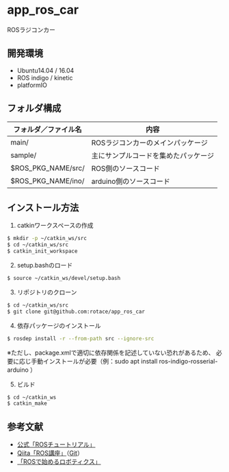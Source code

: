 # app_ros_car
ROSラジコンカー

## 開発環境

- Ubuntu14.04 / 16.04
- ROS indigo / kinetic
- platformIO

## フォルダ構成

| フォルダ／ファイル名 | 内容 |
| --- | --- |
| main/ | ROSラジコンカーのメインパッケージ |
| sample/ | 主にサンプルコードを集めたパッケージ |
| $ROS_PKG_NAME/src/ | ROS側のソースコード |
| $ROS_PKG_NAME/ino/ | arduino側のソースコード |

## インストール方法
1. catkinワークスペースの作成
``` bash
$ mkdir -p ~/catkin_ws/src
$ cd ~/catkin_ws/src
$ catkin_init_workspace
```

2. setup.bashのロード
``` bash
$ source ~/catkin_ws/devel/setup.bash
```

3. リポジトリのクローン
``` bash
$ cd ~/catkin_ws/src
$ git clone git@github.com:rotace/app_ros_car
```

4. 依存パッケージのインストール
``` bash
$ rosdep install -r --from-path src --ignore-src
```

※ただし、package.xmlで適切に依存関係を記述していない恐れがあるため、
必要に応じ手動インストールが必要（例：sudo apt install ros-indigo-rosserial-arduino ）

5. ビルド
``` bash
$ cd ~/catkin_ws
$ catkin_make
```

## 参考文献
* [公式「ROSチュートリアル」](http://wiki.ros.org/ja/ROS/Tutorials)
* [Qiita「ROS講座」](https://qiita.com/srs/items/5f44440afea0eb616b4a)（[Git](https://github.com/project-srs/ros_lecture)）
* [「ROSで始めるロボティクス」](http://bril-tech.blogspot.com/2016/10/ros1-robot-operating-system.html)